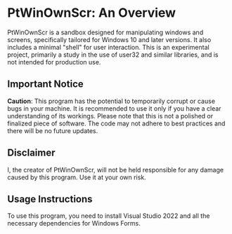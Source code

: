 # PtWinOwnScr: An Overview

PtWinOwnScr is a sandbox designed for manipulating windows and screens, specifically tailored for Windows 10 and later versions. It also includes a minimal "shell" for user interaction. This is an experimental project, primarily a study in the use of user32 and similar libraries, and is not intended for production use.

## Important Notice

**Caution**: This program has the potential to temporarily corrupt or cause bugs in your machine. It is recommended to use it only if you have a clear understanding of its workings. Please note that this is not a polished or finalized piece of software. The code may not adhere to best practices and there will be no future updates. 

## Disclaimer

I, the creator of PtWinOwnScr, will not be held responsible for any damage caused by this program. Use it at your own risk.

## Usage Instructions

To use this program, you need to install Visual Studio 2022 and all the necessary dependencies for Windows Forms.
